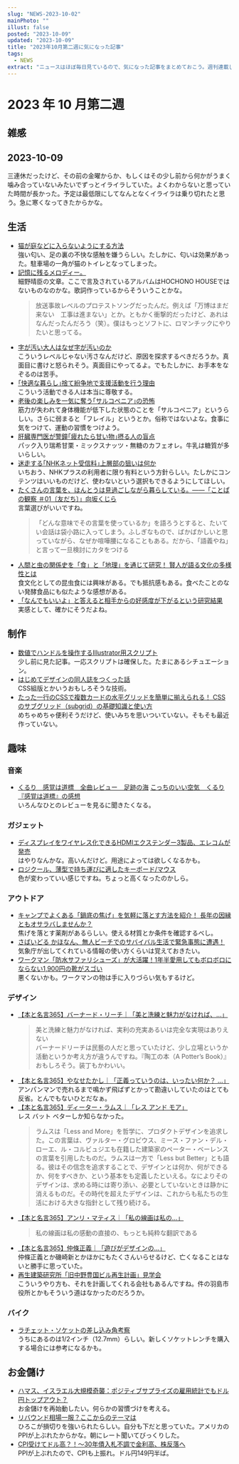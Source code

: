 ```yaml
---
slug: "NEWS-2023-10-02"
mainPhoto: ""
illust: false
posted: "2023-10-09"
updated: "2023-10-09"
title: "2023年10月第二週に気になった記事"
tags:
  - NEWS
extract: "ニュースはほぼ毎日見ているので、気になった記事をまとめておこう。週刊連載したい。"
---
```


# 2023 年 10 月第二週

## 雑感

## 2023-10-09
三連休だったけど、その前の金曜からか、もしくはその少し前から何かがうまく噛み合っていないみたいでずっとイライラしていた。よくわからないと思っていた時間が長かった。予定は最低限にしてなんとなくイライラは乗り切れたと思う。急に寒くなってきたからかな。

## 生活
- [猫が庭などに入らないようにする方法](https://www.pref.saitama.lg.jp/b0716/doubutu-shitumonn-nekoganiwanihaiaranaihouhou-1.html)  
  強い匂い、足の裏の不快な感触を嫌うらしい。たしかに、匂いは効果があった。駐車場の一角が猫のトイレとなってしまった。
- [記憶に残るメロディー。](https://filt.jp/lite/issue125/s10.html)  
  細野晴臣の文章。ここで言及されているアルバムはHOCHONO HOUSEではないものなのかな。歌詞作っているからそういうことかな。  
  > 放送事故レベルのプロテストソングだったんだ。例えば「万博はまだ来ない　工事は進まない」とか。ともかく衝撃的だったけど、あれはなんだったんだろう（笑）。僕はもっとソフトに、ロマンチックにやりたいと思ってる。
- [字が汚い大人はなぜ字が汚いのか](https://dailyportalz.jp/kiji/ji-ga-kitanai-otona)  
  こういうレベルじゃない汚さなんだけど、原因を探求するべきだろうか。真面目に書けと怒られそう。真面目にやってるよ。でもたしかに、お手本をなぞるのは苦手。
- [｢快適な暮らし｣捨て紛争地で支援活動を行う理由](https://toyokeizai.net/articles/-/706232)  
  こういう活動できる人は本当に尊敬する。
- [老後の楽しみを一気に奪う｢サルコペニア｣の恐怖](https://toyokeizai.net/articles/-/706946)  
  筋力が失われて身体機能が低下した状態のことを「サルコペニア」というらしい。さらに弱まると「フレイル」というとか。俗称ではないよな。食事に気をつけて、運動の習慣をつけよう。
- [肝臓専門医が警鐘｢疲れたら甘い物｣摂る人の盲点](https://toyokeizai.net/articles/-/703183?page=4)  
  パック入り瑞希甘栗・ミックスナッツ・無糖のカフェオレ。牛乳は糖質が多いらしい。
- [迷走する｢NHKネット受信料｣上層部の狙いは何か](https://toyokeizai.net/articles/-/706257)  
  いちおう、NHKプラスの利用者に限り有料という方針らしい。たしかにコンテンツはいいものだけど、使わないという選択もできるようにしてほしい。
- [たくさんの言葉を、ほんとうは見過ごしながら暮らしている。――「ことぱの観察 ＃01〔友だち〕」向坂くじら](https://nhkbook-hiraku.com/n/n0a7db2c130a4)  
  言葉選びがいいですね。  
  > 「どんな意味でその言葉を使っているか」を語ろうとすると、たいてい会話は袋小路に入ってしまう。ふしぎなもので、ばかばかしいと思っていながら、なぜか喧嘩腰になることもある。だから、「語義やね」と言って一旦検討にカタをつける
- [人間と虫の関係史を「食」と「地理」を通じて研究！ 賢人が語る文化の多様性とは](https://www.bepal.net/archives/361144)  
  食文化としての昆虫食には興味がある。でも抵抗感もある。食べたことのない発酵食品にも似たような感想がある。
- [「なんでもいいよ」と答えると相手からの好感度が下がるという研究結果](https://gigazine.net/news/20231012-no-preference/)  
  実感として、確かにそうだよね。

## 制作
- [数値でハンドルを操作するIllustrator用スクリプト](https://note.com/gautt/n/nc5094a367dc5)  
  少し前に見た記事。一応スクリプトは確保した。たまにあるシチュエーション。
- [はじめてデザインの同人誌をつくった話](https://putchom.com/posts/8)  
  CSS組版とかいうおもしろそうな技術。
- [たった一行のCSSで複数カードの水平グリッドを簡単に揃えられる！ CSSのサブグリッド（subgrid）の基礎知識と使い方](https://coliss.com/articles/build-websites/operation/css/about-css-subgrid.html)  
  めちゃめちゃ便利そうだけど、使いみちを思いついていない。そもそも最近作っていない。

## 趣味
### 音楽
- [くるり　感覚は道標　全曲レビュー　足跡の海](https://bandshijin.com/quruli-kankaku-ha-michishirube-zenkyoku/ß) 
  [こっちのいい空気　くるり『感覚は道標』の感想](https://goldhead.hatenablog.com/entry/2023/10/07/200314)  
  いろんなひとのレビューを見るに聞きたくなる。

### ガジェット
- [ディスプレイをワイヤレス化できるHDMIエクステンダー3製品、エレコムが発売](https://internet.watch.impress.co.jp/docs/news/1537082.html)  
  はやりなんかな。高いんだけど。用途によっては欲しくなるかも。
- [ロジクール、薄型で持ち運びに適したキーボード/マウス](https://pc.watch.impress.co.jp/docs/news/1536894.html)  
  色が変わっていい感じですね。ちょっと高くなったのかしら。

### アウトドア
- [キャンプでよくある「鍋底の焦げ」を気軽に落とす方法を紹介！ 長年の因縁ともオサラバしませんか？](https://www.bepal.net/archives/327135)  
  焦げを落とす薬剤があるらしい。使える材質とか条件を確認するべし。
- [さばいどる かほなん、無人ビーチでのサバイバル生活で緊急事態に遭遇！](https://www.bepal.net/archives/352346)  
  気象庁が出してくれている情報の使い方くらいは覚えておきたい。
- [ワークマン「防水サファリシューズ」が大活躍！1年半愛用してもボロボロにならない1,900円の靴がスゴい](https://www.bepal.net/archives/361249)  
  悪くないかも。ワークマンの物は手に入りづらい気もするけど。

### デザイン
- [【本と名言365】バーナード・リーチ｜「美と洗練と魅力がなければ、…」](https://casabrutus.com/categories/culture/376435)  
  > 美と洗練と魅力がなければ、実利の充実あるいは完全な実現はありえない  
  バーナードリーチは民藝の人だと思っていたけど、少し立場というか活動というか考え方が違うんですね。『陶工の本（A Potter’s Book）』おもしろそう。装丁もかわいい。
- [【本と名言365】やなせたかし｜「正義っていうのは、いったい何か？ …」](https://casabrutus.com/categories/design/376533)  
  アンパンマンで売れるまで鳴かず飛ばずとかって勘違いしていたのはとても反省。とんでもないひとだなぁ。
- [【本と名言365】ディーター・ラムス｜「レス アンド モア」](https://casabrutus.com/categories/culture/377485)  
  レス バット ベターしか知らなかった。  
  > ラムスは「Less and More」を哲学に、プロダクトデザインを追求した。この言葉は、ヴァルター・グロピウス、ミース・ファン・デル・ローエ、ル・コルビュジエも在籍した建築家のペーター・ベーレンスの言葉を引用したものだ。ラムスは一方で「Less but Better」とも語る。彼はその信念を追求することで、デザインとは何か、何ができるか、何をすべきか、という基本をも定義したといえる。なによりそのデザインは、求める時には寄り添い、必要としていないときは静かに消えるものだ。その時代を超えたデザインは、これからも私たちの生活における大きな指針として残り続ける。
- [【本と名言365】アンリ・マティス｜「私の線画は私の…」](https://casabrutus.com/categories/culture/377462)  
  > 私の線画は私の感動の直接の、もっとも純粋な翻訳である
- [【本と名言365】仲條正義｜「遊びがデザインの…」](https://casabrutus.com/categories/culture/377492)  
  仲條正義とか磯崎新とかほかにもたくさんいらせるけど、亡くなることはないと勝手に思っていた。
- [再生建築研究所「旧中野豊国ビル再生計画」見学会](http://kenchiku-blog.blogspot.com/2023/10/blog-post.html)  
  こういうやり方も、それを計画してくれる会社もあるんですね。件の羽島市役所とかもそういう道はなかったのだろうか。

### バイク
- [ラチェット・ソケットの差し込み角考察](https://www.abit-tools.com/commentary/socketsize/)  
  うちにあるのは1/2インチ（12.7mm）らしい。新しくソケットレンチを購入する場合には参考になるかも。

## お金儲け
- [ハマス、イスラエル大規模奇襲：ポジティブサプライズの雇用統計でもドル円トップアウト？](http://hiroko.yutaka-shoji.co.jp/2023/10/blog-post_9.html)  
  お金儲けを再始動したい。何らかの習慣づけを考える。
- [リバウンド相場一服？ここからのテーマは](http://hiroko.yutaka-shoji.co.jp/2023/10/blog-post_12.html)  
  ひろこが損切りを強いられたらしい。自分も下だと思っていた。アメリカのPPIが上ぶれたからかな。朝にレート聞いてびっくりした。
- [CPI受けてドル高？！～30年債入札不調で金利高、株反落へ](http://hiroko.yutaka-shoji.co.jp/2023/10/cpi30.html)  
  PPIが上ぶれたので、CPIも上振れ。ドル円149円半ば。